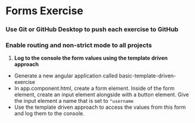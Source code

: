 # Forms Exercise
### Use Git or GitHub Desktop to push each exercise to GitHub
### Enable routing and non-strict mode to all projects

1. **Log to the console the form values using the template driven approach**
- Generate a new angular application called basic-template-driven-exercise
- In app.component.html, create a form element. Inside of the form element, create an input element alongside with a button element. Give the input element a name that is set to ```"username```
- Use the template driven approach to access the values from this form and log them to the console.

